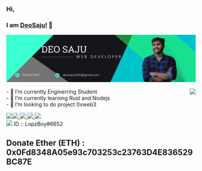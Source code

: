 ### Hi,
###  I am [DeoSaju!](https://deosaju.github.io/deo-saju) 👋
<p align="center">
  <img src="Header.png" alt="header"/>
</p>
  <div id="Intro_Say_hai">
    <img align=right src="https://komarev.com/ghpvc/?username=DeoSaju&color=brightgreen">
    <p>
      - 🔭 I’m currently Enginerring Student<br>
      - 🌱 I’m currently learning Rust and Nodejs<br>
      - 👯 I’m looking to do project 0xweb3<br>
  </p>  
  <div id="Status" >
      <a align="left" href="https://github.com/deosaju/github-readme-stats">
        <img align="left" src="https://github-readme-stats.vercel.app/api/top-langs/?username=DeoSaju&layout=compact&theme=material-palenight" /></a>
       <a align="right" href="https://github.com/anuraghazra/github-readme-stats/actions">
    </a>
       <a align="right" title="Instagram" href="https://instagram.com/deo_saju">
    <img src="https://img.icons8.com/fluent-systems-filled/24/000000/instagram-new.png"/>
    </a>
    <a  align="right" title="Facebook" href="https://facebook.com/Deo saju">
    <img src="https://img.icons8.com/fluent-systems-filled/24/000000/facebook-new.png"/>
    </a>
    <a  align="right" title="LinkedIn" href="https://www.linkedin.com/in/Deosaju/">
    <img src="https://img.icons8.com/fluent-systems-filled/24/000000/linkedin.png"/>
    </a>
    <a  align="right" title="Email" href="mailto:deosaju2260@gmail.com">
    <img src="https://img.icons8.com/material-sharp/24/000000/email.png"/>
    </a>
     <div>
    <img src="https://img.icons8.com/material-sharp/24/000000/discord-logo.png"> ID :: LopzBoy#6652</img>
</div>


## Donate Ether (ETH) : 0x0Fd8348A05e93c703253c23763D4E836529BC87E

